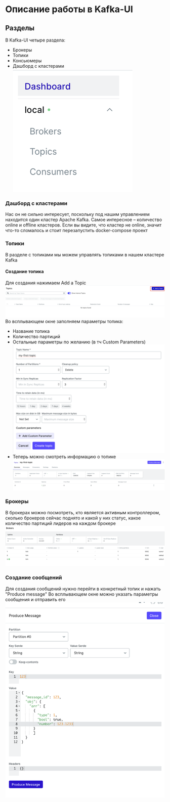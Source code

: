 # Описание работы в Kafka-UI
## Разделы
В Kafka-UI четыре раздела:
* Брокеры
* Топики
* Консьюмеры
* Дашборд с кластерами  
![](./images/kui/blocks.png)
### Дашборд с кластерами
Нас он не сильно интересует, поскольку под нашим управлением находится один кластер Apache Kafka.
Самое интересное – количество online и offline кластеров. Если вы видите, что кластер не online, значит что-то сломалось и стоит перезапустить docker-compose проект
### Топики
В разделе с топиками мы можем управлять топиками в нашем кластере Kafka
#### Создание топика
Для создания нажимаем Add a Topic
![alt text](./images/kui/topics.png)
Во всплывающем окне заполняем параметры топика:
* Название топика
* Количество партиций
* Остальные параметры по желанию (в тч Custom Parameters)
![Создание топика](./images/kui/create-topic.png)
* Теперь можно смотреть информацию о топике
![Параметры топика](./images/kui/topic-info.png)
### Брокеры
В брокерах можно посмотреть, кто является активным контроллером, сколько брокеров сейчас поднято и какой у них статус, какое количество партиций лидеров на каждом брокере
![Брокеры](./images/kui/brokers.png)
### Создание сообщений
Для создания сообщений нужно перейти в конкретный топик и нажать "Produce message"
Во всплывающем окне можно указать параметры сообщения и отправить его
![Отправка сообщения](images/kui/msg-create.png)